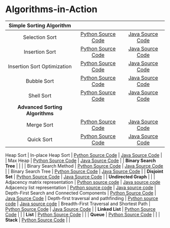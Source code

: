 # Algorithms-in-Action
| Simple Sorting Algorithm |  |  |
|:---:|:---:|:---:|
| Selection Sort | [Python Source Code](codePython/01-Sorting-Basic/selection_sort.py) | [Java Source Code](codeJava/src/me/imtt/sorting/basic/SelectionSort.java) |
| Insertion Sort | [Python Source Code](codePython/01-Sorting-Basic/insertion_sort.py) | [Java Source Code](codeJava/src/me/imtt/sorting/basic/InsertionSort.java) |
| Insertion Sort Optimization | [Python Source Code](codePython/01-Sorting-Basic/insertion_sort_advance.py) | [Java Source Code](codeJava/src/me/imtt/sorting/basic/InsertionSortAdvance.java) |
| Bubble Sort | [Python Source Code](codePython/01-Sorting-Basic/bubble_sort.py) | [Java Source Code](codeJava/src/me/imtt/sorting/basic/BubbleSort.java) |
| Shell Sort | [Python Source Code](codePython/01-Sorting-Basic/shell_sort.py) | [Java Source Code](codeJava/src/me/imtt/sorting/basic/ShellSort.java) |
| **Advanced Sorting Algorithms** | | |
| Merge Sort | [Python Source Code](codePython/02-Sorting-Advance/merge_sort/) | [Java Source Code](codeJava/src/me/imtt/sorting/advance/merge/) |
| Quick Sort | [Python Source Code](codePython/02-Sorting-Advance/quick_sort/) | [Java Source Code](codeJava/src/me/imtt/sorting/advance/quick/) |
Heap Sort
| In-place Heap Sort | [Python Source Code](codePython/03-Heap-Sort/) | [Java Source Code](codeJava/src/me/imtt/heap/) |
| Max Heap | [Python Source Code](codePython/03-Heap-Sort/max_heap.py) | [Java Source Code](codeJava/src/me/imtt/heap/MaxHeap.java) |
| **Binary Search Tree** | | |
| Binary Search Method | [Python Source Code](codePython/04-Binary-Search-Tree/binary_search.py) | [Java Source Code](codeJava/src/me/imtt/binarysearchtree/BinarySearch.java) |
| Binary Search Tree | [Python Source Code](codePython/04-Binary-Search-Tree/BST.py) | [Java Source Code](codeJava/src/me/imtt/binarysearchtree/BST.java) |
| **Disjoint Set** | [Python Source Code](codePython/05-Union-Find/) | [Java Source Code](codeJava/src/me/imtt/unionfind/) |
| **Undirected Graph** | | |
Adjacency matrix representation | [Python source code](codePython/06-Graph_Basics/dense_graph.py) | [Java source code](codeJava/src/me/imtt/graph/basics/DenseGraph.java)
Adjacency list representation | [Python source code](codePython/06-Graph_Basics/sparse_graph.py) | [Java source code](codeJava/src/me/imtt/graph/basics/SparseGraph.java)
| Depth-First Search and Connected Components | [Python Source Code](codePython/06-Graph_Basics/components.py) | [Java Source Code](codeJava/src/me/imtt/graph/basics/Components.java) |
Depth-first traversal and pathfinding | [Python source code](codePython/06-Graph_Basics/path.py) | [Java source code](codeJava/src/me/imtt/graph/basics/Path.java)
| Breadth-First Traversal and Shortest Path | [Python Source Code](codePython/06-Graph_Basics/shortest_path.py) | [Java Source Code](codeJava/src/me/imtt/graph/basics/ShortestPath.java) |
| **Linked List** | [Python Source Code](codePython/08-linked-list/) |  |
| **List** | [Python Source Code](codePython/09-list/) |  |
| **Queue** | [Python Source Code](codePython/10-linked-queue/) |  |
| **Stack** | [Python Source Code](codePython/11-stack/) |  |
